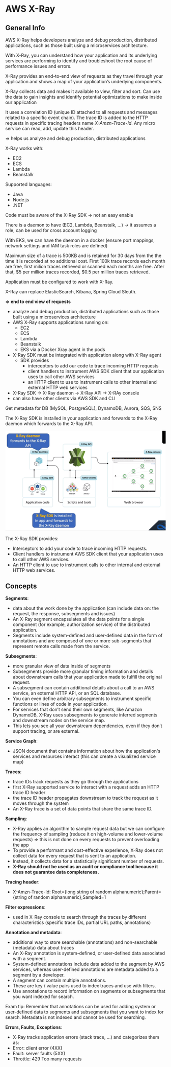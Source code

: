# AWS X-Ray

## General Info

AWS X-Ray helps developers analyze and debug production, distributed applications, such as those built using a microservices architecture.

With X-Ray, you can understand how your application and its underlying services are performing to identify and troubleshoot the root cause of performance issues and errors.

X-Ray provides an end-to-end view of requests as they travel through your application and shows a map of your application’s underlying components.

X-Ray collects data and makes it available to view, filter and sort. Can use the data to gain insights and identify potential optimizations to make inside our application

It uses a correlation ID (unique ID attached to all requests and messages related to a specific event chain). The trace ID is added to the HTTP requests in specific tracing headers name *X-Amzn-Trace-Id*.
Any micro service can read, add, update this header.

=> helps us analyze and debug production, distributed applications

X-Ray works with:

* EC2
* ECS
* Lambda
* Beanstalk

Supported languages:

* Java
* Node.js
* .NET

Code must be aware of the X-Ray SDK -> not an easy enable

There is a daemon to have (EC2, Lambda, Beanstalk, ...) -> it assumes a role, can be used for cross account logging

With EKS, we can have the daemon in a docker (ensure port mappings, network settings and IAM task roles are defined)

Maximum size of a trace is 500KB and is retained for 30 days from the the time it is recorded at no additional cost. First 100k trace records each month are free, first milion traces retrieved or scanned each months are free. After that, \$5 per million traces recorded, \$0.5 per million traces retrieved.

Application must be configured to work with X-Ray.

X-Ray can replace ElasticSearch, Kibana, Spring Cloud Sleuth.

**=> end to end view of requests**

* analyze and debug production, distributed applications such as those built using a microservices architecture
* AWS X-Ray supports applications running on:
  * EC2
  * ECS
  * Lambda
  * Beanstalk
  * EKS via a Docker Xray agent in the pods
* X-Ray SDK must be integrated with application along with X-Ray agent
  * SDK provides
    * interceptors to add our code to trace incoming HTTP requests
    * client handlers to instrument AWS SDK client that our application uses to call other AWS services
    * an HTTP client to use to instrument calls to other internal and external HTTP web services
* X-Ray SDK -> X-Ray daemon -> X-Ray API -> X-RAy console
* can also have other clients via AWS SDK and CLI

Get metadata for DB (MySQL, PostgreSQL), DynamoDB, Aurora, SQS, SNS

The X-Ray SDK is installed in your application and forwards to the X-Ray daemon which forwards to the X-Ray API.


![xray overview](./xray-overview.png)

The X-Ray SDK provides:

* Interceptors to add your code to trace incoming HTTP requests.
* Client handlers to instrument AWS SDK client that your application uses to call other AWS services.
* An HTTP client to use to instrument calls to other internal and external HTTP web services.

## Concepts

**Segments**: 
* data about the work done by the application (can include data on: the request, the response, subsegments and issues)
* An X-Ray segment encapsulates all the data points for a single component (for example, authorization service) of the distributed application. 
* Segments include system-defined and user-defined data in the form of annotations and are composed of one or more sub-segments that represent remote calls made from the service.

**Subsegments**: 
* more granular view of data inside of segments
* Subsegments provide more granular timing information and details about downstream calls that your application made to fulfill the original request. 
* A subsegment can contain additional details about a call to an AWS service, an external HTTP API, or an SQL database. 
* You can even define arbitrary subsegments to instrument specific functions or lines of code in your application. 
* For services that don’t send their own segments, like Amazon DynamoDB, X-Ray uses subsegments to generate inferred segments and downstream nodes on the service map. 
* This lets you see all your downstream dependencies, even if they don’t support tracing, or are external.

**Service Graph**: 
* JSON document that contains information about how the application's services and resources interact (this can create a visualized service map)

**Traces**: 
* trace IDs track requests as they go through the applications
* first X-Ray supported service to interact with a request adds an HTTP trace ID header
* the trace ID header propagates downstream to track the request as it moves through the system
* An X-Ray trace is a set of data points that share the same trace ID.

**Sampling**: 
* X-Ray applies an algorithm to sample request data but we can configure the frequency of sampling (reduce it on high-volume and lower-volume requests) => this is not done on every requests to prevent overloading the app
* To provide a performant and cost-effective experience, X-Ray does not collect data for every request that is sent to an application. 
* Instead, it collects data for a statistically significant number of requests. 
* **X-Ray should not be used as an audit or compliance tool because it does not guarantee data completeness.**

**Tracing header**: 
* X-Amzn-Trace-Id: Root={long string of random alphanumeric};Parent={string of random alphanumeric};Sampled=1

**Filter expressions**: 
* used in X-Ray console to search through the traces by different characteristics (specific trace IDs, partial URL paths, annotations)

**Annotation and metadata**: 
* additional way to store searchable (annotations) and non-searchable (metadata) data about traces
* An X-Ray annotation is system-defined, or user-defined data associated with a segment. 
* System-defined annotations include data added to the segment by AWS services, whereas user-defined annotations are metadata added to a segment by a developer. 
* A segment can contain multiple annotations. 
* These are key / value pairs used to index traces and use with filters. 
* Use annotations to record information on segments or subsegments that you want indexed for search.

Exam tip: Remember that annotations can be used for adding system or user-defined data to segments and subsegments that you want to index for search. Metadata is not indexed and cannot be used for searching.

**Errors, Faults, Exceptions**: 
* X-Ray tracks application errors (stack trace, ...) and categorizes them as:
* Error: client error (4XX)
* Fault: server faults (5XX)
* Throttle: 429 Too many requests
